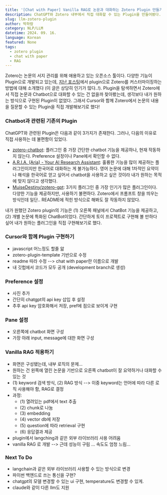```yaml
---
title: '[Chat with Paper] Vanilla RAG로 논문과 대화하는 Zotero Plugin 만들기 (feat. Cursor)'
description: ChatGPT와 Zotero 내부에서 직접 대화할 수 있는 Plugin을 만들어봤다. Cursor와 대화하며 Vanilla RAG로 논문과 대화할 수 있는 chatbot을 간단히 구현한 과정을 소개한다.
slug: llm-zotero-plugin
author: 박하람
category: NLP/LLM
datetime: 2024. 09. 16.
language: Korean
featured: None
tags:
  - zotero plugin
  - chat with paper
  - RAG
---
```


Zotero는 논문의 서지 관리를 위해 애용하고 있는 오픈소스 툴이다. 다양한 기능이 Plugin으로 개발되고 있는데, [지난 포스팅](/blog/zotero-setting)에서 plugin으로 Zotero를 커스터마이징하는 방법에 대해 소개했다 (이 글은 상당히 인기가 많다..!). Plugin을 탐색하면서 Zotero에서 직접 논문과 Chatbot으로 대화할 수 있는 건 없을까 찾아봤는데, 생각보다 내가 원하는 방식으로 구현된 Plugin이 없었다. 그래서 Cursor와 함께 Zotero에서 논문의 내용을 질문할 수 있는 Plugin을 직접 개발해보기로 했다!

### Chatbot과 관련된 기존의 Plugin

ChatGPT와 관련된 Plugin은 다음과 같이 3가지가 존재한다. 그러나, 다음의 이유로 직접 사용하는 데 불편함이 있었다.

- [zotero-chatbot](https://github.com/kazgu/zotero-chatgpt): 플러그인 중 가장 간단한 chatbot 기능을 제공하나, 현재 작동하지 않는다. Preference 설정이나 Pane에서 확인할 수 없다.
- [A.R.I.A. (Aria) - Your AI Research Assistant](https://github.com/lifan0127/ai-research-assistant): 훌륭한 기능을 많이 제공하는 플러그인이지만 한국어로 대화하는 게 불가능하다. 영어 논문에 대해 1차적인 요약이나 해석을 한국어로 얻고 싶어서 chatbot을 사용하고 싶은 것이라 내가 원하는 목적에 맞지 않다고 생각했다.
- [MuiseDestiny/zotero-gpt](https://github.com/MuiseDestiny/zotero-gpt): 3가지 플러그인 중 가장 인기가 많은 플러그인이다. 다양한 기능을 제공하지만, 사용하기 불편하다. Zotero에서 프롬프트 창을 띄우는 방식인데 일단.. README에 적힌 방식으로 해봐도 잘 작동하지 않았다.

내가 원했던 Zotero plugin의 기능은 (1) 오른쪽 패널에서 ChatBot 기능을 제공하고, (2) 개별 논문에 특화된 ChatBot이었다. 간단하게 토이 프로젝트로 구현해 볼 만하다 싶어 내가 원하는 플러그인을 직접 구현해보기로 했다.

### Cursor와 함께 Plugin 구현하기

- javascript 어느정도 할줄 앎
- zotero-plugin-template 기반으로 수정
- readme 따라 수정 --> chat with paper란 이름으로 개발
- 내 깃헙에서 코드가 모두 공개 (development branch로 생성)

### Preference 설정

- 사진 추가
- 간단히 chatgpt의 api key 삽입 후 설정
- 추후 api key 암호화해서 저장, pref에 점으로 보이게 구현

### Pane 설정

- 오른쪽에 chatbot 화면 구성
- 가장 아래 input, message에 대한 화면 구성

### Vanilla RAG 적용하기

- 화면은 구성됐는데, 내부 로직의 문제...
- 원하는 건 왼쪽에 열린 논문을 기반으로 오른쪽 chatbot이 잘 요약하거나 대화할 수 있는 것
- (1) keyword 검색 방식, (2) RAG 방식 --> 이중 keyword는 언어에 따라 다른 로직 사용해야 함, RAG로 결정
- 과정:
  - (1) 열려있는 pdf에서 text 추출
  - (2) chunk로 나눔
  - (3) embedding
  - (4) vector db에 저장
  - (5) question에 따라 retrieval 구현
  - (6) 응답결과 제공
- plugin에서 langching과 같은 외부 라이브러리 사용 어려움
- vanilla RAG 로 개발 --> 근데 성능이 구림 ... 속도도 엄청 느림...

### Next To Do

- langchain과 같은 외부 라이브러리 사용할 수 있는 방식으로 변경
- 파이썬 백엔드로 쓰는 통신을 구현?
- chatgpt의 모델 변경할 수 있는 ui 구현, temperature도 변경할 수 있게.
- claude와 같이 다른 llm도 지원
